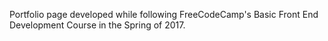 Portfolio page developed while following FreeCodeCamp's Basic Front End Development Course in the Spring of 2017.
